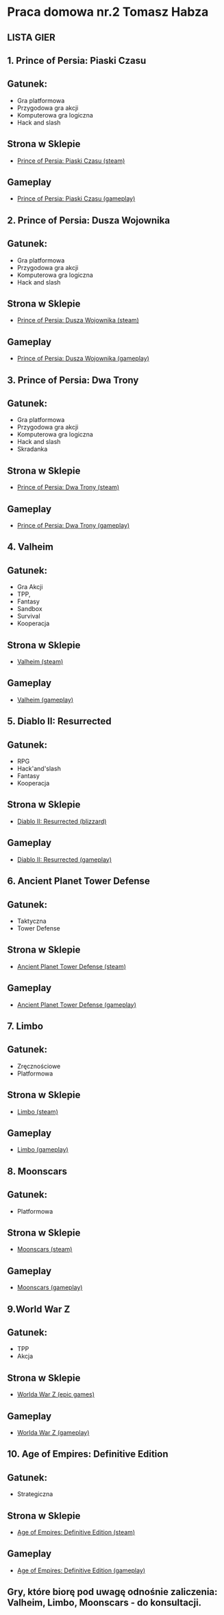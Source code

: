 # Praca domowa nr.2 Tomasz Habza
## LISTA GIER 



## 1. Prince of Persia: Piaski Czasu

 ## Gatunek: 
- Gra platformowa
- Przygodowa gra akcji
- Komputerowa gra logiczna
- Hack and slash

 ## Strona w Sklepie
 - [Prince of Persia: Piaski Czasu (steam)](https://store.steampowered.com/app/13600/Prince_of_Persia_The_Sands_of_Time/)
 
 ## Gameplay
- [Prince of Persia: Piaski Czasu (gameplay)](https://www.youtube.com/watch?v=dAvpvVSqxyg&t=6s)


## 2. Prince of Persia: Dusza Wojownika

 ## Gatunek: 
- Gra platformowa
- Przygodowa gra akcji
- Komputerowa gra logiczna
- Hack and slash

 ## Strona w Sklepie
 - [Prince of Persia: Dusza Wojownika (steam)](https://store.steampowered.com/app/13500/Prince_of_Persia_Warrior_Within/)
 
 ## Gameplay
- [Prince of Persia: Dusza Wojownika (gameplay)](https://www.youtube.com/watch?v=DQryO3DojOo)


## 3. Prince of Persia: Dwa Trony

 ## Gatunek:
- Gra platformowa
- Przygodowa gra akcji
- Komputerowa gra logiczna
- Hack and slash
- Skradanka

 ## Strona w Sklepie
 - [Prince of Persia: Dwa Trony (steam)](https://store.steampowered.com/app/13530/Prince_of_Persia_The_Two_Thrones/)
 
 ## Gameplay
- [Prince of Persia: Dwa Trony (gameplay)](https://www.youtube.com/watch?v=BYbSs6DTRhQ)


## 4. Valheim

 ## Gatunek:
- Gra Akcji
- TPP,
- Fantasy
- Sandbox
- Survival
- Kooperacja

 ## Strona w Sklepie
 - [Valheim (steam)](https://diablo2.blizzard.com/pl-pl)
 
 ## Gameplay
- [Valheim (gameplay)](https://www.youtube.com/watch?v=S0acVR_ARKI)


## 5. Diablo II: Resurrected

 ## Gatunek:
- RPG
- Hack'and'slash 
- Fantasy
- Kooperacja

 ## Strona w Sklepie
 - [Diablo II: Resurrected (blizzard)](https://store.steampowered.com/app/892970/Valheim/)
 
 ## Gameplay
- [Diablo II: Resurrected (gameplay)](https://www.youtube.com/watch?v=wf_9TorYjeo)


## 6. Ancient Planet Tower Defense

 ## Gatunek:
- Taktyczna
- Tower Defense

 ## Strona w Sklepie
 - [Ancient Planet Tower Defense (steam)](https://store.steampowered.com/app/345090/Ancient_Planet_Tower_Defense/)
 
 ## Gameplay
- [Ancient Planet Tower Defense (gameplay)](https://www.youtube.com/watch?v=NvyQ8Jj3PYA)


## 7. Limbo

 ## Gatunek:
- Zręcznościowe
- Platformowa

## Strona w Sklepie
 - [Limbo (steam)](https://store.steampowered.com/app/48000/LIMBO/?l=polish)
 
 ## Gameplay
- [Limbo (gameplay)](https://www.youtube.com/watch?v=qTbE2qNWKnw)


## 8. Moonscars


 ## Gatunek:
- Platformowa

## Strona w Sklepie
 - [Moonscars (steam)](https://store.steampowered.com/app/1374970/Moonscars/)
 
 ## Gameplay
- [Moonscars (gameplay)](https://www.youtube.com/watch?v=kEz2illKG7s)



## 9.World War Z


 ## Gatunek:
 - TPP
 - Akcja



## Strona w Sklepie
 - [Worlda War Z (epic games)](https://store.epicgames.com/pl/p/world-war-z)
 
 ## Gameplay
- [Worlda War Z (gameplay)](https://www.youtube.com/watch?v=mlgdIya19q4)



## 10. Age of Empires: Definitive Edition


 ## Gatunek:
 - Strategiczna
 



## Strona w Sklepie
 - [Age of Empires: Definitive Edition (steam)](https://store.steampowered.com/app/1017900/Age_of_Empires_Definitive_Edition/)
 
 ## Gameplay
- [Age of Empires: Definitive Edition (gameplay)](https://www.youtube.com/watch?v=ZcrXw9H7yiM)


 ## Gry, które biorę pod uwagę odnośnie zaliczenia: Valheim, Limbo, Moonscars - do konsultacji.


























